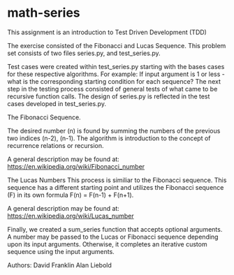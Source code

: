 # math-series
This assignment is an introduction to Test Driven Development (TDD)

The exercise consisted of the Fibonacci and Lucas Sequence. This problem set consists of two files series.py, and test_series.py.

Test cases were created within test_series.py starting with the bases cases for these respective algorithms.
For example: If input argument is 1 or less - what is the corresponding starting condition for each sequence?
The next step in the testing process consisted of general tests of what came to be recursive function calls.
The design of series.py is reflected in the test cases developed in test_series.py.

The Fibonacci Sequence.

The desired number (n) is found by summing the numbers of the previous two indices (n-2), (n-1).
The algorithm is introduction to the concept of recurrence relations or recursion.  

A general description may be found at:
https://en.wikipedia.org/wiki/Fibonacci_number

The Lucas Numbers
This process is similiar to the Fibonacci sequence. This sequence has a different starting point and utilizes
the Fibonacci sequence (F) in its own formula F(n) = F(n-1) + F(n+1).

A general description may be found at:
https://en.wikipedia.org/wiki/Lucas_number

Finally, we created a sum_series function that accepts optional arguments. A number may be passed to the Lucas
or Fibonacci sequence depending upon its input arguments. Otherwise, it completes an iterative custom sequence
using the input arguments.

Authors:
David Franklin
Alan Liebold

